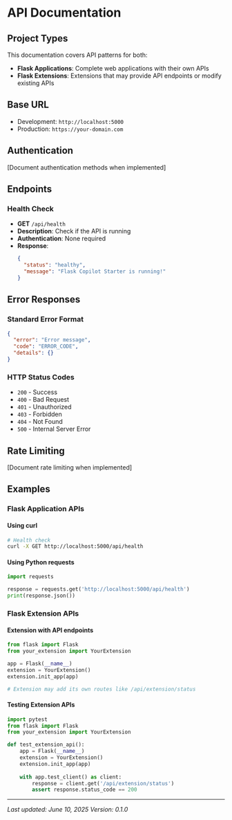 # API Documentation

## Project Types
This documentation covers API patterns for both:
- **Flask Applications**: Complete web applications with their own APIs
- **Flask Extensions**: Extensions that may provide API endpoints or modify existing APIs

## Base URL
- Development: `http://localhost:5000`
- Production: `https://your-domain.com`

## Authentication
[Document authentication methods when implemented]

## Endpoints

### Health Check
- **GET** `/api/health`
- **Description**: Check if the API is running
- **Authentication**: None required
- **Response**: 
  ```json
  {
    "status": "healthy",
    "message": "Flask Copilot Starter is running!"
  }
  ```

## Error Responses

### Standard Error Format
```json
{
  "error": "Error message",
  "code": "ERROR_CODE",
  "details": {}
}
```

### HTTP Status Codes
- `200` - Success
- `400` - Bad Request
- `401` - Unauthorized
- `403` - Forbidden
- `404` - Not Found
- `500` - Internal Server Error

## Rate Limiting
[Document rate limiting when implemented]

## Examples

### Flask Application APIs

#### Using curl
```bash
# Health check
curl -X GET http://localhost:5000/api/health
```

#### Using Python requests
```python
import requests

response = requests.get('http://localhost:5000/api/health')
print(response.json())
```

### Flask Extension APIs

#### Extension with API endpoints
```python
from flask import Flask
from your_extension import YourExtension

app = Flask(__name__)
extension = YourExtension()
extension.init_app(app)

# Extension may add its own routes like /api/extension/status
```

#### Testing Extension APIs
```python
import pytest
from flask import Flask
from your_extension import YourExtension

def test_extension_api():
    app = Flask(__name__)
    extension = YourExtension()
    extension.init_app(app)
    
    with app.test_client() as client:
        response = client.get('/api/extension/status')
        assert response.status_code == 200
```

---
*Last updated: June 10, 2025*
*Version: 0.1.0*
